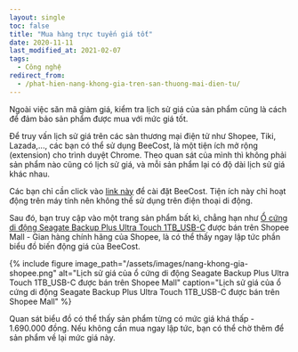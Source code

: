 ```yaml
---
layout: single
toc: false
title: "Mua hàng trực tuyến giá tốt"
date: 2020-11-11
last_modified_at: 2021-02-07
tags:
  - Công nghệ
redirect_from:
  - /phat-hien-nang-khong-gia-tren-san-thuong-mai-dien-tu/
---
```


Ngoài việc săn mã giảm giá, kiểm tra lịch sử giá của sản phẩm cũng là cách để đảm bảo sản phẩm được mua với mức giá tốt.

Để truy vấn lịch sử giá trên các sàn thương mại điện tử như Shopee, Tiki, Lazada,..., các bạn có thể sử dụng BeeCost, là một tiện ích mở rộng (extension) cho trình duyệt Chrome. Theo quan sát của mình thì không phải sản phẩm nào cũng có lịch sử giá, và mỗi sản phẩm lại có độ dài lịch sử giá khác nhau.

Các bạn chỉ cần click vào [link này](https://chrome.google.com/webstore/detail/hfgkoaengklibhfagaababcngpehggmm) để cài đặt BeeCost. Tiện ích này chỉ hoạt động trên máy tính nên không thể sử dụng trên điện thoại di động.

Sau đó, bạn truy cập vào một trang sản phẩm bất kì, chẳng hạn như [Ổ cứng di động Seagate Backup Plus Ultra Touch 1TB_USB-C](https://shopee.vn/-M%C3%A3-ELCL1111-gi%E1%BA%A3m-7-%C4%91%C6%A1n-500K-%E1%BB%94-c%E1%BB%A9ng-di-%C4%91%E1%BB%99ng-Seagate-Backup-Plus-Ultra-Touch-1TB_USB-C-G%C3%B3i-c%E1%BB%A9u-d%E1%BB%AF-li%E1%BB%87u-i.279742060.4340999732) được bán trên Shopee Mall - Gian hàng chính hãng của Shopee, là có thể thấy ngay lập tức phần biểu đồ biến động giá của BeeCost.

{% include figure image_path="/assets/images/nang-khong-gia-shopee.png" alt="Lịch sử giá của ổ cứng di động Seagate Backup Plus Ultra Touch 1TB_USB-C được bán trên Shopee Mall" caption="Lịch sử giá của ổ cứng di động Seagate Backup Plus Ultra Touch 1TB_USB-C được bán trên Shopee Mall" %}

Quan sát biểu đồ có thể thấy sản phẩm từng có mức giá khá thấp - 1.690.000 đồng. Nếu không cần mua ngay lập tức, bạn có thể chờ thêm để sản phẩm về lại mức giá này.
